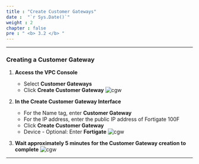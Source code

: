 ```yaml
---
title : "Create Customer Gateways"
date :  "`r Sys.Date()`" 
weight : 2
chapter : false
pre : " <b> 3.2 </b> "
---
```


---

### Creating a Customer Gateway

1. **Access the VPC Console**
    + Select **Customer Gateways**
    + Click **Create Customer Gateway**
    ![cgw](/images/3.connect/CGW1.png)

2. **In the Create Customer Gateway Interface**
    + For the Name tag, enter **Customer Gateway**
    + For the IP address, enter the public IP address of Fortigate 100F
    + Click **Create Customer Gateway**
    + Device - Optional: Enter **Fortigate**
    ![cgw](/images/3.connect/CGW2.png)

3. **Wait approximately 5 minutes for the Customer Gateway creation to complete**
    ![cgw](/images/3.connect/CGW3.png)

---